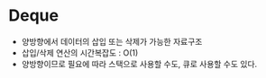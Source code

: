 # Deque

- 양방향에서 데이터의 삽입 또는 삭제가 가능한 자료구조
- 삽입/삭제 연산의 시간복잡도 : O(1)
- 양방향이므로 필요에 따라 스택으로 사용할 수도, 큐로 사용할 수도 있다.